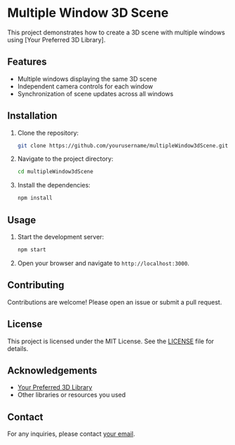 # Multiple Window 3D Scene

This project demonstrates how to create a 3D scene with multiple windows using [Your Preferred 3D Library].

## Features

- Multiple windows displaying the same 3D scene
- Independent camera controls for each window
- Synchronization of scene updates across all windows

## Installation

1. Clone the repository:
    ```sh
    git clone https://github.com/yourusername/multipleWindow3dScene.git
    ```
2. Navigate to the project directory:
    ```sh
    cd multipleWindow3dScene
    ```
3. Install the dependencies:
    ```sh
    npm install
    ```

## Usage

1. Start the development server:
    ```sh
    npm start
    ```
2. Open your browser and navigate to `http://localhost:3000`.

## Contributing

Contributions are welcome! Please open an issue or submit a pull request.

## License

This project is licensed under the MIT License. See the [LICENSE](LICENSE) file for details.

## Acknowledgements

- [Your Preferred 3D Library](https://example.com)
- Other libraries or resources you used

## Contact

For any inquiries, please contact [your email](mailto:youremail@example.com).
#
